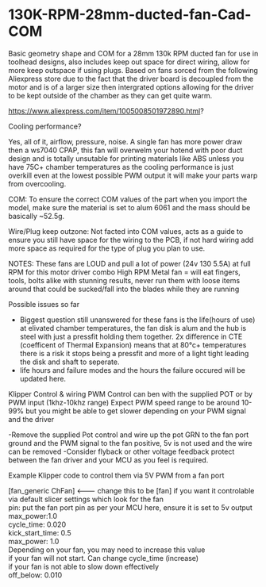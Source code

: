 # 130K-RPM-28mm-ducted-fan-Cad-COM
Basic geometry shape and COM for a 28mm 130k RPM ducted fan for use in toolhead designs, also includes keep out space for direct wiring, allow for more keep outspace if using plugs.
Based on fans sorced from the following Aliexpress store due to the fact that the driver board is decoupled from the motor and is of a larger size then intergrated options allowing for the driver to be kept outside of the chamber as they can get quite warm.

https://www.aliexpress.com/item/1005008501972890.html?  

Cooling performance?  

Yes, all of it, airflow, pressure, noise. A single fan has more power draw then a ws7040 CPAP, this fan will overwelm your hotend with poor duct design and is totally unsutable for printing materials like ABS unless you have 75C+ chamber temperatures as the cooling performance is just overkill even at the lowest possible PWM output it will make your parts warp from overcooling.

COM:
To ensure the correct COM values of the part when you import the model, make sure the material is set to alum 6061 and the mass should be basically ~52.5g.

Wire/Plug keep outzone:
Not facted into COM values, acts as a guide to ensure you still have space for the wiring to the PCB, if not hard wiring add more space as required for the type of plug you plan to use.

NOTES:
These fans are LOUD and pull a lot of power (24v 130 5.5A) at full RPM for this motor driver combo
High RPM Metal fan = will eat fingers, tools, bolts alike with stunning results, never run them with loose items around that could be sucked/fall into the blades while they are running

Possible issues so far
- Biggest question still unanswered for these fans is the life(hours of use) at elivated chamber temperatures, the fan disk is alum and the hub is steel with just a pressfit holding them together. 2x difference in CTE (coefficent of Thermal Expansion) means that at 80°c+ temperatures there is a risk it stops being a pressfit and more of a light tight leading the disk and shaft to seperate.
- life hours and failure modes and the hours the failure occured will be updated here.

Klipper Control & wiring PWM
Control can ben with the supplied POT or by PWM input (1khz-10khz range)
Expect PWM speed range to be around 10-99% but you might be able to get slower depending on your PWM signal and the driver

-Remove the supplied Pot control and wire up the pot GRN to the fan port ground and the PWM signal to the fan positive, 5v is not used and the wire can be removed
-Consider flyback or other voltage feedback protect between the fan driver and your MCU as you feel is required.

Example Klipper code to control them via 5V PWM from a fan port  

[fan_generic ChFan]   <--- change this to be [fan] if you want it controlable via default slicer settings which look for the fan  
pin: put the fan port pin as per your MCU here, ensure it is set to 5v output  
max_power:1.0  
cycle_time: 0.020  
kick_start_time: 0.5  
max_power: 1.0  
  Depending on your fan, you may need to increase this value  
  if your fan will not start. Can change cycle_time (increase)  
  if your fan is not able to slow down effectively  
off_below: 0.010  
